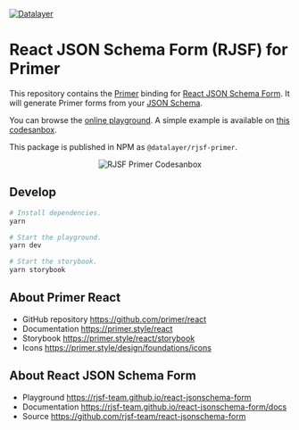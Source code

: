 [![Datalayer](https://assets.datalayer.design/datalayer-25.svg)](https://datalayer.io)

# React JSON Schema Form (RJSF) for Primer

This repository contains the [Primer](https://github.com/primer/react) binding for [React JSON Schema Form](https://github.com/rjsf-team/react-jsonschema-form). It will generate Primer forms from your [JSON Schema](https://json-schema.org).

You can browse the [online playground](https://datalayer.github.io/rjsf-primer). A simple example is available on [this codesanbox](https://codesandbox.io/p/sandbox/rjsf-primer-example-4kcrrp?file=%2Fpackage.json).

This package is published in NPM as `@datalayer/rjsf-primer`.

<div align="center" style="text-align: center">
  <img alt="RJSF Primer Codesanbox" src="https://datalayer-jupyter-examples.s3.amazonaws.com/rjsf-primer-codesandbox.png" />
</div>

## Develop

```bash
# Install dependencies.
yarn
```

```bash
# Start the playground.
yarn dev
```

```bash
# Start the storybook.
yarn storybook
```

## About Primer React

- GitHub repository https://github.com/primer/react
- Documentation https://primer.style/react
- Storybook https://primer.style/react/storybook
- Icons https://primer.style/design/foundations/icons

## About React JSON Schema Form

- Playground https://rjsf-team.github.io/react-jsonschema-form
- Documentation https://rjsf-team.github.io/react-jsonschema-form/docs
- Source https://github.com/rjsf-team/react-jsonschema-form
